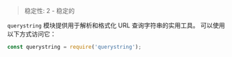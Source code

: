 
<!--introduced_in=v0.1.25-->

> 稳定性: 2 - 稳定的

<!--name=querystring-->

<!-- source_link=lib/querystring.js -->

`querystring` 模块提供用于解析和格式化 URL 查询字符串的实用工具。 
可以使用以下方式访问它：

```js
const querystring = require('querystring');
```

